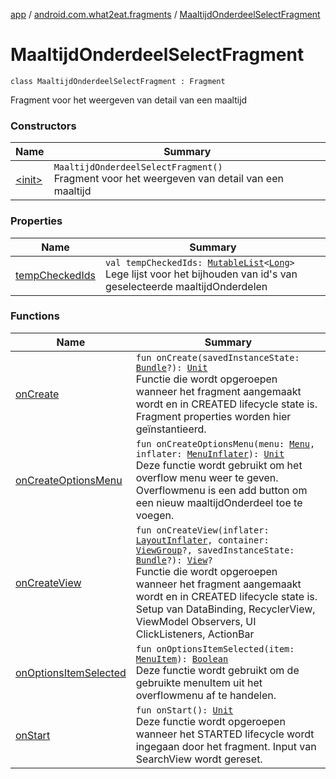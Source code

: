 [app](../../index.md) / [android.com.what2eat.fragments](../index.md) / [MaaltijdOnderdeelSelectFragment](./index.md)

# MaaltijdOnderdeelSelectFragment

`class MaaltijdOnderdeelSelectFragment : Fragment`

Fragment voor het weergeven van detail van een maaltijd

### Constructors

| Name | Summary |
|---|---|
| [&lt;init&gt;](-init-.md) | `MaaltijdOnderdeelSelectFragment()`<br>Fragment voor het weergeven van detail van een maaltijd |

### Properties

| Name | Summary |
|---|---|
| [tempCheckedIds](temp-checked-ids.md) | `val tempCheckedIds: `[`MutableList`](https://kotlinlang.org/api/latest/jvm/stdlib/kotlin.collections/-mutable-list/index.html)`<`[`Long`](https://kotlinlang.org/api/latest/jvm/stdlib/kotlin/-long/index.html)`>`<br>Lege lijst voor het bijhouden van id's van geselecteerde maaltijdOnderdelen |

### Functions

| Name | Summary |
|---|---|
| [onCreate](on-create.md) | `fun onCreate(savedInstanceState: `[`Bundle`](https://developer.android.com/reference/android/os/Bundle.html)`?): `[`Unit`](https://kotlinlang.org/api/latest/jvm/stdlib/kotlin/-unit/index.html)<br>Functie die wordt opgeroepen wanneer het fragment aangemaakt wordt en in CREATED lifecycle state is. Fragment properties worden hier geïnstantieerd. |
| [onCreateOptionsMenu](on-create-options-menu.md) | `fun onCreateOptionsMenu(menu: `[`Menu`](https://developer.android.com/reference/android/view/Menu.html)`, inflater: `[`MenuInflater`](https://developer.android.com/reference/android/view/MenuInflater.html)`): `[`Unit`](https://kotlinlang.org/api/latest/jvm/stdlib/kotlin/-unit/index.html)<br>Deze functie wordt gebruikt om het overflow menu weer te geven. Overflowmenu is een add button om een nieuw maaltijdOnderdeel toe te voegen. |
| [onCreateView](on-create-view.md) | `fun onCreateView(inflater: `[`LayoutInflater`](https://developer.android.com/reference/android/view/LayoutInflater.html)`, container: `[`ViewGroup`](https://developer.android.com/reference/android/view/ViewGroup.html)`?, savedInstanceState: `[`Bundle`](https://developer.android.com/reference/android/os/Bundle.html)`?): `[`View`](https://developer.android.com/reference/android/view/View.html)`?`<br>Functie die wordt opgeroepen wanneer het fragment aangemaakt wordt en in CREATED lifecycle state is. Setup van DataBinding, RecyclerView, ViewModel Observers, UI ClickListeners, ActionBar |
| [onOptionsItemSelected](on-options-item-selected.md) | `fun onOptionsItemSelected(item: `[`MenuItem`](https://developer.android.com/reference/android/view/MenuItem.html)`): `[`Boolean`](https://kotlinlang.org/api/latest/jvm/stdlib/kotlin/-boolean/index.html)<br>Deze functie wordt gebruikt om de gebruikte menuItem uit het overflowmenu af te handelen. |
| [onStart](on-start.md) | `fun onStart(): `[`Unit`](https://kotlinlang.org/api/latest/jvm/stdlib/kotlin/-unit/index.html)<br>Deze functie wordt opgeroepen wanneer het STARTED lifecycle wordt ingegaan door het fragment. Input van SearchView wordt gereset. |
